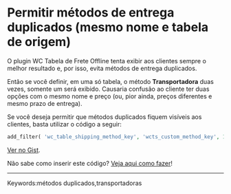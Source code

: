 # Permitir métodos de entrega duplicados (mesmo nome e tabela de origem)

O plugin WC Tabela de Frete Offline tenta exibir aos clientes sempre o melhor resultado e, por isso, evita métodos de entrega duplicados.

Então se você definir, em uma só tabela, o método **Transportadora** duas vezes, somente um será exibido. Causaria confusão ao cliente ter duas opções com o mesmo nome e preço (ou, pior ainda, preços diferentes e mesmo prazo de entrega).

Se você deseja permitir que métodos duplicados fiquem visíveis aos clientes, basta utilizar o código a seguir:

```php
add_filter( 'wc_table_shipping_method_key', 'wcts_custom_method_key', 10, 4 ); function wcts_custom_method_key( $key, $post_id, $method_name, $method_title ) { return uniqid( 'method_' . $key . $post_id ); }
```

[Ver no Gist](http://gist.github.com/fernandoacosta/3f3e00537c1414b611650b63cea2aadb#file-functions-php).

Não sabe como inserir este código? [Veja aqui como fazer](https://fernandoacosta.net/blog/docs/adicionar-codigos-php-wordpress/)!

  

___

Keywords:métodos duplicados,transportadoras